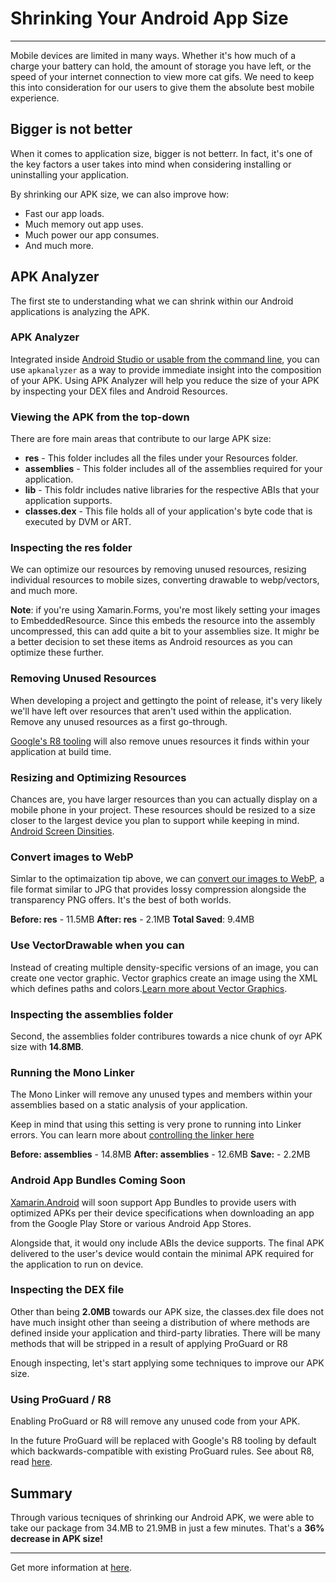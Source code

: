 # Shrinking Your Android App Size

<hr/>

Mobile devices are limited in many ways. Whether it's how much of a charge your battery can hold, the amount of storage you have left, or the speed of your internet connection to view more cat gifs. We need to keep this into consideration for our users to give them the absolute best mobile experience.

## Bigger is not better

When it comes to application size, bigger is not betterr. In fact, it's one of the key factors a user takes into mind when considering installing or uninstalling your application.

By shrinking our APK size, we can also improve how:

- Fast our app loads.
- Much memory out app uses.
- Much power our app consumes.
- And much more.

## APK Analyzer

The first ste to understanding what we can shrink within our Android applications is analyzing the APK.

### APK Analyzer

Integrated inside [Android Studio or usable from the command line](https://developer.android.com/studio/command-line/apkanalyzer.html), you can use `apkanalyzer` as a way to provide immediate insight into the composition of your APK. Using APK Analyzer will help you reduce the size of your APK by inspecting your DEX files and Android Resources.

### Viewing the APK from the top-down

There are fore main areas that contribute to our large APK size:

- **res** - This folder includes all the files under your Resources folder.
- **assemblies** - This folder includes all of the assemblies required for your application.
- **lib** - This foldr includes native libraries for the respective ABIs that your application supports.
- **classes.dex** - This file holds all of your application's byte code that is executed by DVM or ART.

### Inspecting the res folder

We can optimize our resources by removing unused resources, resizing individual resources to mobile sizes, converting drawable to webp/vectors, and much more.

**Note**: if you're using Xamarin.Forms, you're most likely setting your images to EmbeddedResource. Since this embeds the resource into the assembly uncompressed, this can add quite a bit to your assemblies size. It mighr be a better decision to set these items as Android resources as you can optimize these further.

### Removing Unused Resources

When developing a project and gettingto the point of release, it's very likely we'll have left over resources that aren't used within the application. Remove any unused resources as a first go-through.

[Google's R8 tooling](https://blog.xamarin.com/androids-d8-dexer-and-r8-shrinker/) will also remove unues resources it finds within your application at build time.

### Resizing and Optimizing Resources

Chances are, you have larger resources than you can actually display on a mobile phone in your project. These resources should be resized to a size closer to the largest device you plan to support while keeping in mind. [Android Screen Dinsities](https://developer.android.com/training/multiscreen/screendensities).

### Convert images to WebP

Simlar to the optimaization tip above, we can [convert our images to WebP](https://developer.android.com/studio/write/convert-webp), a file format similar to JPG that provides lossy compression alongside the transparency PNG offers. It's the best of both worlds.

**Before: res** - 11.5MB
**After: res** - 2.1MB
**Total Saved**: 9.4MB

### Use VectorDrawable when you can

Instead of creating multiple density-specific versions of an image, you can create one vector graphic. Vector graphics create an image using the XML which defines paths and colors.[Learn more about Vector Graphics](https://developer.android.com/training/multiscreen/screendensities#vector-graphics).

### Inspecting the assemblies folder

Second, the assemblies folder contribures towards a nice chunk of oyr APK size with **14.8MB**.

### Running the Mono Linker

The Mono Linker will remove any unused types and members within your assemblies based on a static analysis of your application.

Keep in mind that using this setting is very prone to running into Linker errors. You can learn more about [controlling the linker here](https://docs.microsoft.com/en-us/xamarin/cross-platform/deploy-test/linker)

**Before: assemblies** - 14.8MB
**After: assemblies** - 12.6MB
**Save:** - 2.2MB

### Android App Bundles Coming Soon

[Xamarin.Android](http://xamarin.android/) will soon support App Bundles to provide users with optimized APKs per their device specifications when downloading an app from the Google Play Store or various Android App Stores.

Alongside that, it would ony include ABIs the device supports. The final APK delivered to the user's device would contain the minimal APK required for the application to run on device.

### Inspecting the DEX file

Other than being **2.0MB** towards our APK size, the classes.dex file does not have much insight other than seeing a distribution of where methods are defined inside your application and third-party libraties. There will be many methods that will be stripped in a result of applying ProGuard or R8

Enough inspecting, let's start applying some techniques to improve our APK size.

### Using ProGuard / R8

Enabling ProGuard or R8 will remove any unused code from your APK.

In the future ProGuard will be replaced with Google's R8 tooling by default which backwards-compatible with existing ProGuard rules. See about R8, read [here](https://blog.xamarin.com/androids-d8-dexer-and-r8-shrinker/).

## Summary

Through various tecniques of shrinking our Android APK, we were able to take our package from 34.MB to 21.9MB in just a few minutes. That's a **36% decrease in APK size!**

<hr/>

Get more information at [here](https://devblogs.microsoft.com/xamarin/shrinking-android-app-size/).
